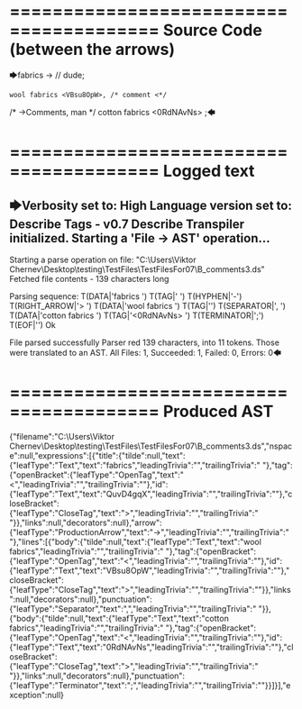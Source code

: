 ========================================
Source Code (between the arrows)
========================================

🡆fabrics <QuvD4gqX> ->        // dude;

    wool fabrics <VBsu8OpW>, /* comment <*/
/* ->Comments, man */     cotton fabrics <0RdNAvNs> ;🡄

========================================
Logged text
========================================

🡆Verbosity set to: High
Language version set to: Describe Tags - v0.7
Describe Transpiler initialized.
Starting a 'File -> AST' operation...
------------------------
Starting a parse operation on file: "C:\Users\Viktor Chernev\Desktop\testing\TestFiles\TestFilesFor07\B_comments3.ds"
Fetched file contents - 139 characters long

Parsing sequence: T(DATA|'fabrics ') T(TAG|'<QuvD4gqX> ') T(HYPHEN|'-') T(RIGHT_ARROW|'>        ') T(DATA|'wool fabrics ') T(TAG|'<VBsu8OpW>') T(SEPARATOR|', ') T(DATA|'cotton fabrics ') T(TAG|'<0RdNAvNs> ') T(TERMINATOR|';') T(EOF|'<EOF>') Ok

File parsed successfully
Parser red 139 characters, into 11 tokens.
Those were translated to an AST.
All Files: 1, Succeeded: 1, Failed: 0, Errors: 0🡄

========================================
Produced AST
========================================

{"filename":"C:\\Users\\Viktor Chernev\\Desktop\\testing\\TestFiles\\TestFilesFor07\\B_comments3.ds","nspace":null,"expressions":[{"title":{"tilde":null,"text":{"leafType":"Text","text":"fabrics","leadingTrivia":"","trailingTrivia":" "},"tag":{"openBracket":{"leafType":"OpenTag","text":"<","leadingTrivia":"","trailingTrivia":""},"id":{"leafType":"Text","text":"QuvD4gqX","leadingTrivia":"","trailingTrivia":""},"closeBracket":{"leafType":"CloseTag","text":">","leadingTrivia":"","trailingTrivia":" "}},"links":null,"decorators":null},"arrow":{"leafType":"ProductionArrow","text":"->","leadingTrivia":"","trailingTrivia":"        "},"lines":[{"body":{"tilde":null,"text":{"leafType":"Text","text":"wool fabrics","leadingTrivia":"","trailingTrivia":" "},"tag":{"openBracket":{"leafType":"OpenTag","text":"<","leadingTrivia":"","trailingTrivia":""},"id":{"leafType":"Text","text":"VBsu8OpW","leadingTrivia":"","trailingTrivia":""},"closeBracket":{"leafType":"CloseTag","text":">","leadingTrivia":"","trailingTrivia":""}},"links":null,"decorators":null},"punctuation":{"leafType":"Separator","text":",","leadingTrivia":"","trailingTrivia":" "}},{"body":{"tilde":null,"text":{"leafType":"Text","text":"cotton fabrics","leadingTrivia":"","trailingTrivia":" "},"tag":{"openBracket":{"leafType":"OpenTag","text":"<","leadingTrivia":"","trailingTrivia":""},"id":{"leafType":"Text","text":"0RdNAvNs","leadingTrivia":"","trailingTrivia":""},"closeBracket":{"leafType":"CloseTag","text":">","leadingTrivia":"","trailingTrivia":" "}},"links":null,"decorators":null},"punctuation":{"leafType":"Terminator","text":";","leadingTrivia":"","trailingTrivia":""}}]}],"exception":null}